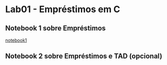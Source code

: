 # Lab01 - Empréstimos em C

## Notebook 1 sobre Empréstimos

[notebook1](https://github.com/Alv3sDaniel/MC322/blob/main/lab01/notebook/emprestimo01-ra247024.ipynb)

## Notebook 2 sobre Empréstimos e TAD (opcional)

